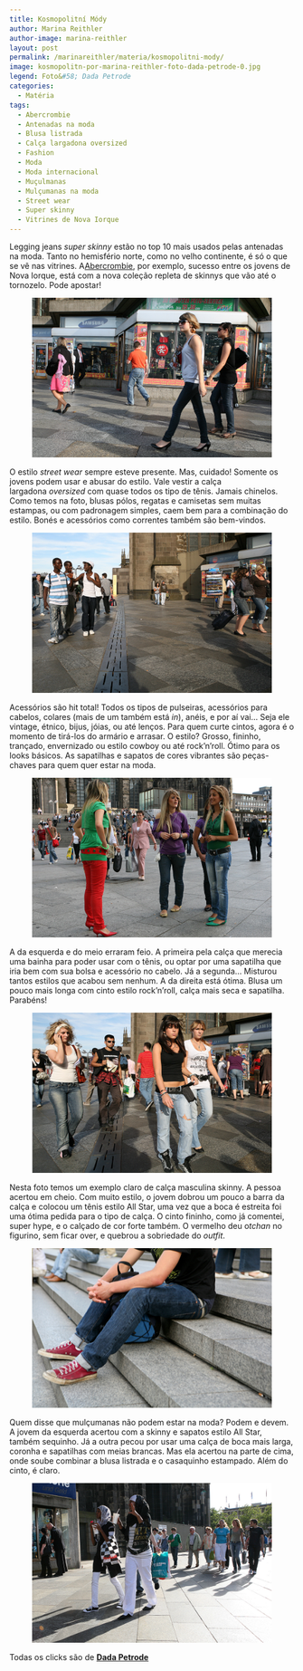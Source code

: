 ```yaml
---
title: Kosmopolitní Módy
author: Marina Reithler
author-image: marina-reithler
layout: post
permalink: /marinareithler/materia/kosmopolitni-mody/
image: kosmopolitn-por-marina-reithler-foto-dada-petrode-0.jpg
legend: Foto&#58; Dada Petrode
categories:
  - Matéria
tags:
  - Abercrombie
  - Antenadas na moda
  - Blusa listrada
  - Calça largadona oversized
  - Fashion
  - Moda
  - Moda internacional
  - Muçulmanas
  - Mulçumanas na moda
  - Street wear
  - Super skinny
  - Vitrines de Nova Iorque
---
```



Legging jeans *super skinny* estão no top 10 mais usados pelas antenadas na moda. Tanto no hemisfério norte, como no velho continente, é só o que se vê nas vitrines. A[Abercrombie][1], por exemplo, sucesso entre os jovens de Nova Iorque, está com a nova coleção repleta de skinnys que vão até o tornozelo. Pode apostar!

<figure><img src="https://raw.githubusercontent.com/revistazena/img/master/kosmopolitn-por-marina-reithler-foto-dada-petrode-1.jpg" alt="Foto: Dada Petrode" title="Foto: Dada Petrode" /><figcaption class="legenda"></figcaption></figure>

O estilo *street wear* sempre esteve presente. Mas, cuidado! Somente os jovens podem usar e abusar do estilo. Vale vestir a calça largadona *oversized* com quase todos os tipo de tênis. Jamais chinelos. Como temos na foto, blusas pólos, regatas e camisetas sem muitas estampas, ou com padronagem simples, caem bem para a combinação do estilo. Bonés e acessórios como correntes também são bem-vindos.

<figure><img src="https://raw.githubusercontent.com/revistazena/img/master/kosmopolitn-por-marina-reithler-foto-dada-petrode-2.jpg" alt="Foto: Dada Petrode" title="Foto: Dada Petrode" /><figcaption class="legenda"></figcaption></figure>

Acessórios são hit total! Todos os tipos de pulseiras, acessórios para cabelos, colares (mais de um também está *in*), anéis, e por aí vai… Seja ele vintage, étnico, bijus, jóias, ou até lenços. Para quem curte cintos, agora é o momento de tirá-los do armário e arrasar. O estilo? Grosso, fininho, trançado, envernizado ou estilo cowboy ou até rock’n’roll. Ótimo para os looks básicos. As sapatilhas e sapatos de cores vibrantes são peças-chaves para quem quer estar na moda.

<figure><img src="https://raw.githubusercontent.com/revistazena/img/master/kosmopolitn-por-marina-reithler-foto-dada-petrode-3.jpg" alt="Foto: Dada Petrode" title="Foto: Dada Petrode" /><figcaption class="legenda"></figcaption></figure>

A da esquerda e do meio erraram feio. A primeira pela calça que merecia uma bainha para poder usar com o tênis, ou optar por uma sapatilha que iria bem com sua bolsa e acessório no cabelo. Já a segunda… Misturou tantos estilos que acabou sem nenhum. A da direita está ótima. Blusa um pouco mais longa com cinto estilo rock’n’roll, calça mais seca e sapatilha. Parabéns!

<figure><img src="https://raw.githubusercontent.com/revistazena/img/master/kosmopolitn-por-marina-reithler-foto-dada-petrode-4.jpg" alt="Foto: Dada Petrode" title="Foto: Dada Petrode" /><figcaption class="legenda"></figcaption></figure>

Nesta foto temos um exemplo claro de calça masculina skinny. A pessoa acertou em cheio. Com muito estilo, o jovem dobrou um pouco a barra da calça e colocou um tênis estilo All Star, uma vez que a boca é estreita foi uma ótima pedida para o tipo de calça. O cinto fininho, como já comentei, super hype, e o calçado de cor forte também. O vermelho deu o*tchan* no figurino, sem ficar over, e quebrou a sobriedade do *outfit*.

<figure><img src="https://raw.githubusercontent.com/revistazena/img/master/kosmopolitn-por-marina-reithler-foto-dada-petrode-5.jpg" alt="Foto: Dada Petrode" title="Foto: Dada Petrode" /><figcaption class="legenda"></figcaption></figure>

Quem disse que mulçumanas não podem estar na moda? Podem e devem. A jovem da esquerda acertou com a skinny e sapatos estilo All Star, também sequinho. Já a outra pecou por usar uma calça de boca mais larga, coronha e sapatilhas com meias brancas. Mas ela acertou na parte de cima, onde soube combinar a blusa listrada e o casaquinho estampado. Além do cinto, é claro.

<figure><img src="https://raw.githubusercontent.com/revistazena/img/master/kosmopolitn-por-marina-reithler-foto-dada-petrode-6.jpg" alt="Foto: Dada Petrode" title="Foto: Dada Petrode" /><figcaption class="legenda"></figcaption></figure>

Todas os clicks são de **[Dada Petrode][2]**

[1]: http://www.ivenda.com/produto-3391-jeans_abercrombie__fitch_brett_super_skinny_legging_jean
[2]: http://www.petrole.de/